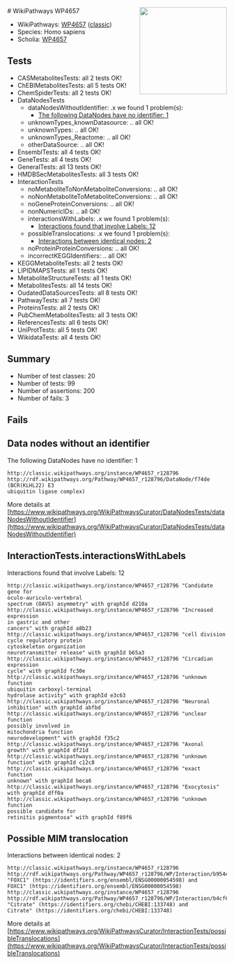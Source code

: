 <img style="float: right; width: 200px" src="https://upload.wikimedia.org/wikipedia/commons/thumb/8/83/Wplogo_with_text_500.png/640px-Wplogo_with_text_500.png" />
# WikiPathways WP4657

* WikiPathways: [WP4657](https://wikipathways.org/pathways/WP4657) ([classic](https://classic.wikipathways.org/instance/WP4657))
* Species: Homo sapiens
* Scholia: [WP4657](https://scholia.toolforge.org/wikipathways/WP4657)
## Tests
* CASMetabolitesTests: all 2 tests OK!
* ChEBIMetabolitesTests: all 5 tests OK!
* ChemSpiderTests: all 2 tests OK!
* DataNodesTests
    * dataNodesWithoutIdentifier: .x we found 1 problem(s):
        * [The following DataNodes have no identifier: 1](#d2d32fa0)
    * unknownTypes_knownDatasource: .. all OK!
    * unknownTypes: .. all OK!
    * unknownTypes_Reactome: .. all OK!
    * otherDataSource: .. all OK!
* EnsemblTests: all 4 tests OK!
* GeneTests: all 4 tests OK!
* GeneralTests: all 13 tests OK!
* HMDBSecMetabolitesTests: all 3 tests OK!
* InteractionTests
    * noMetaboliteToNonMetaboliteConversions: .. all OK!
    * noNonMetaboliteToMetaboliteConversions: .. all OK!
    * noGeneProteinConversions: .. all OK!
    * nonNumericIDs: .. all OK!
    * interactionsWithLabels: .x we found 1 problem(s):
        * [Interactions found that involve Labels: 12](#fe97a8ba)
    * possibleTranslocations: .x we found 1 problem(s):
        * [Interactions between identical nodes: 2](#1c118207)
    * noProteinProteinConversions: .. all OK!
    * incorrectKEGGIdentifiers: .. all OK!
* KEGGMetaboliteTests: all 2 tests OK!
* LIPIDMAPSTests: all 1 tests OK!
* MetaboliteStructureTests: all 1 tests OK!
* MetabolitesTests: all 14 tests OK!
* OudatedDataSourcesTests: all 8 tests OK!
* PathwayTests: all 7 tests OK!
* ProteinsTests: all 2 tests OK!
* PubChemMetabolitesTests: all 3 tests OK!
* ReferencesTests: all 6 tests OK!
* UniProtTests: all 5 tests OK!
* WikidataTests: all 4 tests OK!


## Summary

* Number of test classes: 20
* Number of tests: 99
* Number of assertions: 200
* Number of fails: 3

## Fails

<a name="d2d32fa0" />

## Data nodes without an identifier

The following DataNodes have no identifier: 1
```
http://classic.wikipathways.org/instance/WP4657_r128796 http://rdf.wikipathways.org/Pathway/WP4657_r128796/DataNode/f74de (BCR(KLHL22) E3 
ubiquitin ligase complex)
```

More details at [https://www.wikipathways.org/WikiPathwaysCurator/DataNodesTests/dataNodesWithoutIdentifier](https://www.wikipathways.org/WikiPathwaysCurator/DataNodesTests/dataNodesWithoutIdentifier)

<a name="fe97a8ba" />

## InteractionTests.interactionsWithLabels

Interactions found that involve Labels: 12
```
http://classic.wikipathways.org/instance/WP4657_r128796 "Candidate gene for
oculo-auriculo-vertebral 
spectrum (OAVS) asymmetry" with graphId d210a
http://classic.wikipathways.org/instance/WP4657_r128796 "Increased expression
in gastric and other
cancers" with graphId a8b23
http://classic.wikipathways.org/instance/WP4657_r128796 "cell division cycle regulatory protein
cytoskeleton organization
neurotransmitter release" with graphId b65a3
http://classic.wikipathways.org/instance/WP4657_r128796 "Circadian 
expression
cycle" with graphId fc30e
http://classic.wikipathways.org/instance/WP4657_r128796 "unknown function
ubiquitin carboxyl-terminal 
hydrolase activity" with graphId e3c63
http://classic.wikipathways.org/instance/WP4657_r128796 "Neuronal inhibition" with graphId abfbd
http://classic.wikipathways.org/instance/WP4657_r128796 "unclear function
possibly involved in 
mitochondria function
neurodevelopment" with graphId f35c2
http://classic.wikipathways.org/instance/WP4657_r128796 "Axonal growth" with graphId df21d
http://classic.wikipathways.org/instance/WP4657_r128796 "unknown
function" with graphId c12c8
http://classic.wikipathways.org/instance/WP4657_r128796 "exact function 
unknown" with graphId beca6
http://classic.wikipathways.org/instance/WP4657_r128796 "Exocytosis" with graphId dff0a
http://classic.wikipathways.org/instance/WP4657_r128796 "unknown function
possible candidate for
retinitis pigmentosa" with graphId f89f6
```

<a name="1c118207" />

## Possible MIM translocation

Interactions between identical nodes: 2
```
http://classic.wikipathways.org/instance/WP4657_r128796 http://rdf.wikipathways.org/Pathway/WP4657_r128796/WP/Interaction/b954e "FOXC1" (https://identifiers.org/ensembl/ENSG00000054598) and 
FOXC1" (https://identifiers.org/ensembl/ENSG00000054598)
http://classic.wikipathways.org/instance/WP4657_r128796 http://rdf.wikipathways.org/Pathway/WP4657_r128796/WP/Interaction/b4cf6 "Citrate" (https://identifiers.org/chebi/CHEBI:133748) and 
Citrate" (https://identifiers.org/chebi/CHEBI:133748)
```

More details at [https://www.wikipathways.org/WikiPathwaysCurator/InteractionTests/possibleTranslocations](https://www.wikipathways.org/WikiPathwaysCurator/InteractionTests/possibleTranslocations)

